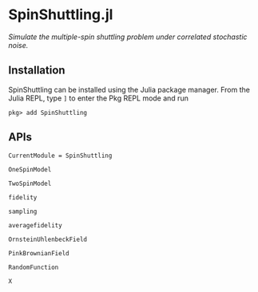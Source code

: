 # SpinShuttling.jl 

*Simulate the multiple-spin shuttling problem under correlated stochastic noise.*

## Installation 

SpinShuttling can be installed using the Julia package manager.
From the Julia REPL, type `]` to enter the Pkg REPL mode and run

```
pkg> add SpinShuttling
```

## APIs
```@meta
CurrentModule = SpinShuttling
```


```@docs
OneSpinModel
```

```@docs
TwoSpinModel
```

```@docs
fidelity
```

```@docs
sampling
```

```@docs
averagefidelity
```

```@docs
OrnsteinUhlenbeckField
```

```@docs
PinkBrownianField
```

```@docs
RandomFunction
```

```@docs
Χ
```

